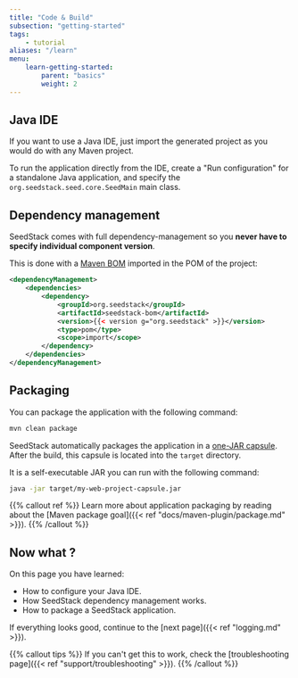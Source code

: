 ```yaml
---
title: "Code & Build"
subsection: "getting-started"    
tags:
    - tutorial
aliases: "/learn"    
menu:
    learn-getting-started:
        parent: "basics"
        weight: 2
---
```


## Java IDE 

If you want to use a Java IDE, just import the generated project as you would do with any Maven project.

To run the application directly from the IDE, create a "Run configuration" for a standalone Java application, and 
specify the `org.seedstack.seed.core.SeedMain` main class.

## Dependency management

SeedStack comes with full dependency-management so you **never have to specify individual component version**. 

This is done with a [Maven BOM](https://maven.apache.org/guides/introduction/introduction-to-dependency-mechanism.html#Importing_Dependencies)
imported in the POM of the project:

```xml
<dependencyManagement>
    <dependencies>
        <dependency>
            <groupId>org.seedstack</groupId>
            <artifactId>seedstack-bom</artifactId>
            <version>{{< version g="org.seedstack" >}}</version>
            <type>pom</type>
            <scope>import</scope>
        </dependency>
    </dependencies>
</dependencyManagement>
```

## Packaging

You can package the application with the following command:

```bash
mvn clean package
```

SeedStack automatically packages the application in a [one-JAR capsule](http://www.capsule.io/). After the build, this 
capsule is located into the `target` directory. 

It is a self-executable JAR you can run with the following command:

```bash
java -jar target/my-web-project-capsule.jar
```

{{% callout ref %}}
Learn more about application packaging by reading about the [Maven package goal]({{< ref "docs/maven-plugin/package.md" >}}). 
{{% /callout %}}

## Now what ?

On this page you have learned:

* How to configure your Java IDE.
* How SeedStack dependency management works.
* How to package a SeedStack application.

If everything looks good, continue to the [next page]({{< ref "logging.md" >}}).

{{% callout tips %}}
If you can't get this to work, check the [troubleshooting page]({{< ref "support/troubleshooting" >}}).
{{% /callout %}}